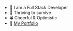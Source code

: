 - 🐣 I am a Full Stack Developer
- 🌻 Thriving to survive
- 🍀 Cheerful & Optimistic
- 🐛 [My Portfolio](shital.netlify.app)

